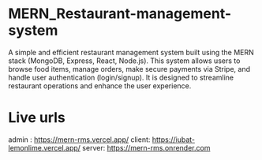 # MERN_Restaurant-management-system

A simple and efficient restaurant management system built using the MERN stack (MongoDB, Express, React, Node.js). This system allows users to browse food items, manage orders, make secure payments via Stripe, and handle user authentication (login/signup). It is designed to streamline restaurant operations and enhance the user experience.


# Live urls
admin : https://mern-rms.vercel.app/
client: https://iubat-lemonlime.vercel.app/
server: https://mern-rms.onrender.com
